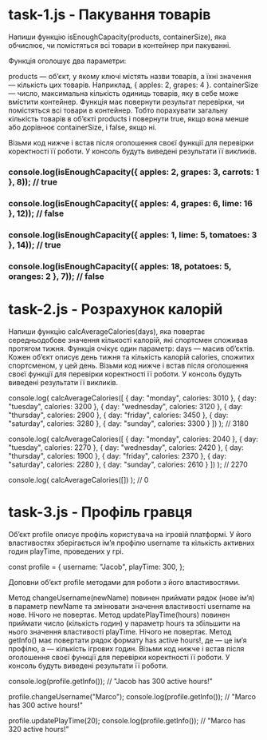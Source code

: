 # task-1.js - Пакування товарів

Напиши функцію isEnoughCapacity(products, containerSize), яка обчислює, чи помістяться всі товари в контейнер при пакуванні.

Функція оголошує два параметри:

products — об’єкт, у якому ключі містять назви товарів, а їхні значення — кількість цих товарів. Наприклад, { apples: 2, grapes: 4 }.
containerSize — число, максимальна кількість одиниць товарів, яку в себе може вмістити контейнер.
Функція має повернути результат перевірки, чи помістяться всі товари в контейнер. Тобто порахувати загальну кількість товарів в об’єкті products і повернути true, якщо вона менше або дорівнює containerSize, і false, якщо ні.

Візьми код нижче і встав після оголошення своєї функції для перевірки коректності її роботи. У консоль будуть виведені результати її викликів.

### console.log(isEnoughCapacity({ apples: 2, grapes: 3, carrots: 1 }, 8)); // true

### console.log(isEnoughCapacity({ apples: 4, grapes: 6, lime: 16 }, 12)); // false

### console.log(isEnoughCapacity({ apples: 1, lime: 5, tomatoes: 3 }, 14)); // true

### console.log(isEnoughCapacity({ apples: 18, potatoes: 5, oranges: 2 }, 7)); // false

# task-2.js - Розрахунок калорій

Напиши функцію calcAverageCalories(days), яка повертає середньодобове значення кількості калорій, які спортсмен споживав протягом тижня. Функція очікує один параметр: days — масив об’єктів. Кожен об’єкт описує день тижня та кількість калорій calories, спожитих спортсменом, у цей день. Візьми код нижче і встав після оголошення своєї функції для перевірки коректності її роботи. У консоль будуть виведені результати її викликів.

console.log(
calcAverageCalories([
{ day: "monday", calories: 3010 },
{ day: "tuesday", calories: 3200 },
{ day: "wednesday", calories: 3120 },
{ day: "thursday", calories: 2900 },
{ day: "friday", calories: 3450 },
{ day: "saturday", calories: 3280 },
{ day: "sunday", calories: 3300 }
])
); // 3180

console.log(
calcAverageCalories([
{ day: "monday", calories: 2040 },
{ day: "tuesday", calories: 2270 },
{ day: "wednesday", calories: 2420 },
{ day: "thursday", calories: 1900 },
{ day: "friday", calories: 2370 },
{ day: "saturday", calories: 2280 },
{ day: "sunday", calories: 2610 }
])
); // 2270

console.log(
calcAverageCalories([])
); // 0

# task-3.js - Профіль гравця

Об’єкт profile описує профіль користувача на ігровій платформі. У його властивостях зберігається ім’я профілю username та кількість активних годин playTime, проведених у грі.

const profile = {
username: "Jacob",
playTime: 300,
};

Доповни об’єкт profile методами для роботи з його властивостями.

Метод changeUsername(newName) повинен приймати рядок (нове ім’я) в параметр newName та змінювати значення властивості username на нове. Нічого не повертає.
Метод updatePlayTime(hours) повинен приймати число (кількість годин) у параметр hours та збільшити на нього значення властивості playTime. Нічого не повертає.
Метод getInfo() має повертати рядок формату <Username> has <amount> active hours!, де <Username> — це ім’я профілю, а <amount> — кількість ігрових годин.
Візьми код нижче і встав після оголошення своєї функції для перевірки коректності її роботи. У консоль будуть виведені результати її роботи.

console.log(profile.getInfo()); // "Jacob has 300 active hours!"

profile.changeUsername("Marco");
console.log(profile.getInfo()); // "Marco has 300 active hours!"

profile.updatePlayTime(20);
console.log(profile.getInfo()); // "Marco has 320 active hours!"

